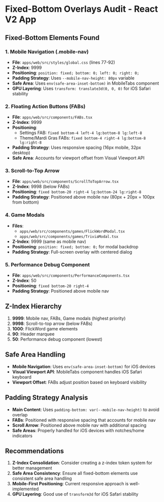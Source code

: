 # Fixed-Bottom Overlays Audit - React V2 App

## Fixed-Bottom Elements Found

### 1. Mobile Navigation (.mobile-nav)
- **File**: `apps/web/src/styles/global.css` (lines 77-92)
- **Z-Index**: 9999
- **Positioning**: `position: fixed; bottom: 0; left: 0; right: 0;`
- **Padding Strategy**: Uses `--mobile-nav-height: 80px` variable
- **Safe Area**: Uses `env(safe-area-inset-bottom)` in MobileTabs component
- **GPU Layering**: Uses `transform: translate3d(0, 0, 0)` for iOS Safari stability

### 2. Floating Action Buttons (FABs)
- **File**: `apps/web/src/components/FABs.tsx`
- **Z-Index**: 9999
- **Positioning**: 
  - Settings FAB: `fixed bottom-4 left-4 lg:bottom-8 lg:left-8`
  - Theme/Mardi Gras FABs: `fixed bottom-4 right-4 lg:bottom-8 lg:right-8`
- **Padding Strategy**: Uses responsive spacing (16px mobile, 32px desktop)
- **Safe Area**: Accounts for viewport offset from Visual Viewport API

### 3. Scroll-to-Top Arrow
- **File**: `apps/web/src/components/ScrollToTopArrow.tsx`
- **Z-Index**: 9998 (below FABs)
- **Positioning**: `fixed bottom-20 right-4 lg:bottom-24 lg:right-8`
- **Padding Strategy**: Positioned above mobile nav (80px + 20px = 100px from bottom)

### 4. Game Modals
- **Files**: 
  - `apps/web/src/components/games/FlickWordModal.tsx`
  - `apps/web/src/components/games/TriviaModal.tsx`
- **Z-Index**: 9999 (same as mobile nav)
- **Positioning**: `position: fixed; bottom: 0;` for modal backdrop
- **Padding Strategy**: Full-screen overlay with centered dialog

### 5. Performance Debug Component
- **File**: `apps/web/src/components/PerformanceComponents.tsx`
- **Z-Index**: 50
- **Positioning**: `fixed bottom-20 right-4`
- **Padding Strategy**: Positioned above mobile nav

## Z-Index Hierarchy

1. **9999**: Mobile nav, FABs, Game modals (highest priority)
2. **9998**: Scroll-to-top arrow (below FABs)
3. **1000**: FlickWord game elements
4. **90**: Header marquee
5. **50**: Performance debug component (lowest)

## Safe Area Handling

- **Mobile Navigation**: Uses `env(safe-area-inset-bottom)` for iOS devices
- **Visual Viewport API**: MobileTabs component handles iOS Safari keyboard
- **Viewport Offset**: FABs adjust position based on keyboard visibility

## Padding Strategy Analysis

- **Main Content**: Uses `padding-bottom: var(--mobile-nav-height)` to avoid overlap
- **FABs**: Positioned with responsive spacing that accounts for mobile nav
- **Scroll Arrow**: Positioned above mobile nav with additional spacing
- **Safe Areas**: Properly handled for iOS devices with notches/home indicators

## Recommendations

1. **Z-Index Consolidation**: Consider creating a z-index token system for better management
2. **Safe Area Consistency**: Ensure all fixed-bottom elements use consistent safe area handling
3. **Mobile-First Positioning**: Current responsive approach is well-implemented
4. **GPU Layering**: Good use of `transform3d` for iOS Safari stability







